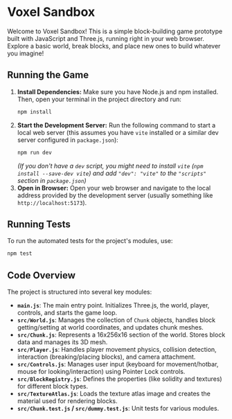 # Voxel Sandbox

Welcome to Voxel Sandbox! This is a simple block-building game prototype built with JavaScript and Three.js, running right in your web browser. Explore a basic world, break blocks, and place new ones to build whatever you imagine!

## Running the Game

1.  **Install Dependencies:**
    Make sure you have Node.js and npm installed. Then, open your terminal in the project directory and run:
    ```bash
    npm install
    ```
2.  **Start the Development Server:**
    Run the following command to start a local web server (this assumes you have `vite` installed or a similar dev server configured in `package.json`):
    ```bash
    npm run dev
    ```
    *(If you don't have a `dev` script, you might need to install `vite` (`npm install --save-dev vite`) and add `"dev": "vite"` to the `"scripts"` section in `package.json`)*
3.  **Open in Browser:**
    Open your web browser and navigate to the local address provided by the development server (usually something like `http://localhost:5173`).

## Running Tests

To run the automated tests for the project's modules, use:

```bash
npm test
```

## Code Overview

The project is structured into several key modules:

*   **`main.js`**: The main entry point. Initializes Three.js, the world, player, controls, and starts the game loop.
*   **`src/World.js`**: Manages the collection of `Chunk` objects, handles block getting/setting at world coordinates, and updates chunk meshes.
*   **`src/Chunk.js`**: Represents a 16x256x16 section of the world. Stores block data and manages its 3D mesh.
*   **`src/Player.js`**: Handles player movement physics, collision detection, interaction (breaking/placing blocks), and camera attachment.
*   **`src/Controls.js`**: Manages user input (keyboard for movement/hotbar, mouse for looking/interaction) using Pointer Lock controls.
*   **`src/BlockRegistry.js`**: Defines the properties (like solidity and textures) for different block types.
*   **`src/TextureAtlas.js`**: Loads the texture atlas image and creates the material used for rendering blocks.
*   **`src/Chunk.test.js` / `src/dummy.test.js`**: Unit tests for various modules.
